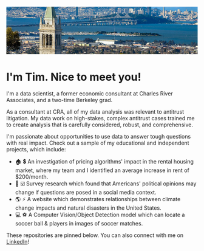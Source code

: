 ![bay-area](/images/bay-area.jpg)

# I'm Tim. Nice to meet you!

I'm a data scientist, a former economic consultant at Charles River Associates, and a two-time Berkeley grad.

As a consultant at CRA, all of my data analysis was relevant to antitrust litigation. My data work on high-stakes, complex antitrust cases trained me to create analysis that is carefully considered, robust, and comprehensive.

I'm passionate about opportunities to use data to answer tough questions with real impact. Check out a sample of my educational and independent projects, which include:

- :house: :heavy_dollar_sign: An investigation of pricing algorithms' impact in the rental housing market, where my team and I identified an average increase in rent of $200/month.
- :page_facing_up: :ballot_box_with_check: Survey research which found that Americans' political opinions may change if questions are posed in a social media context.
- :earth_americas: :zap: A website which demonstrates relationships between climate change impacts and natural disasters in the United States.
- :computer: :soccer: A Computer Vision/Object Detection model which can locate a soccer ball & players in images of soccer matches.

These repositories are pinned below. You can also connect with me on [LinkedIn](https://www.linkedin.com/in/timothy-majidzadeh/)!
